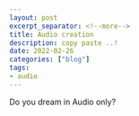 ```yaml
---
layout: post
excerpt_separator: <!--more-->
title: Audio creation
description: copy paste ..!
date: 2022-02-26
categories: ["blog"]
tags:
- audio
---
```


Do you dream in Audio only?